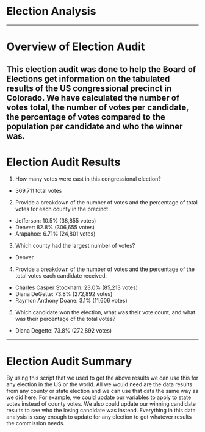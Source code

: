 # Election Analysis
---
# Overview of Election Audit
This election audit was done to help the Board of Elections get information on the tabulated results of the US congressional precinct in Colorado. We have calculated the number of votes total, the number of votes per candidate, the percentage of votes compared to the population per candidate and who the winner was.
---
# Election Audit Results
1. How many votes were cast in this congressional election?
  - 369,711 total votes
2. Provide a breakdown of the number of votes and the percentage of total votes for each county in the precinct.
  - Jefferson: 10.5% (38,855 votes)
  - Denver: 82.8% (306,655 votes)
  - Arapahoe: 6.71% (24,801 votes)
3. Which county had the largest number of votes?
  - Denver
4. Provide a breakdown of the number of votes and the percentage of the total votes each candidate received.
  - Charles Casper Stockham: 23.0% (85,213 votes)
  - Diana DeGette: 73.8% (272,892 votes)
  - Raymon Anthony Doane: 3.1% (11,606 votes)
5. Which candidate won the election, what was their vote count, and what was their percentage of the total votes?
  - Diana Degette: 73.8% (272,892 votes)
  ---
# Election Audit Summary
By using this script that we used to get the above results we can use this for any election in the US or the world. All we would need are the data results from any county or state election and we can use that data the same way as we did here. For example, we could update our variables to apply to state votes instead of county votes. We also could update our winning candidate results to see who the losing candidate was instead. Everything in this data analysis is easy enough to update for any election to get whatever results the commission needs.
